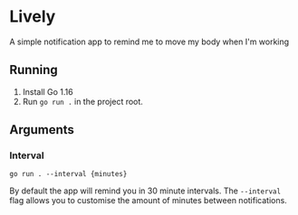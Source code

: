 # Lively

A simple notification app to remind me to move my body when I'm working

## Running

1. Install Go 1.16
2. Run `go run .` in the project root.

## Arguments

### Interval

`go run . --interval {minutes}`

By default the app will remind you in 30 minute intervals. 
The `--interval` flag allows you to customise the amount of minutes between notifications.